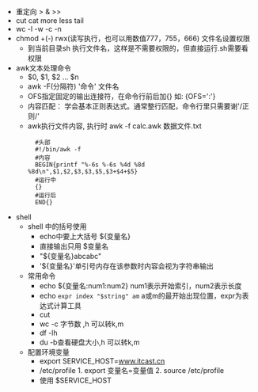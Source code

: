 - 重定向 > & >>
- cut cat more less tail
- wc -l -w -c -n
- chmod +(-) rwx(读写执行，也可以用数值777，755，666) 文件名设置权限
  - 到当前目录sh 执行文件名，这样是不需要权限的，但直接运行.sh需要看权限
- awk文本处理命令
  - $0, $1, $2 ... $n
  - awk  -F(分隔符) '命令' 文件名
  - OFS指定固定的输出连接符，在命令行前后加{} 如: {OFS=':'}
  - 内容匹配： 学会基本正则表达式。通常整行匹配，命令行里只需要谢'/正则/'
  - awk执行文件内容,   执行时 awk -f calc.awk 数据文件.txt
      ```shell
        #头部
        #!/bin/awk -f
        #内容
        BEGIN{printf "%-6s %-6s %4d %8d %8d\n",$1,$2,$3,$3,$5,$3+$4+$5}
        #运行中
        {}
        #运行后
        END{}
- shell
  - shell 中的括号使用 
     - echo中要上大括号 ${变量名}
     - 直接输出只用 $变量名
     - "${变量名}abcabc"
     - '${变量名}'单引号内存在该参数时内容会视为字符串输出
  - 常用命令
     - echo ${变量名:num1:num2} num1表示开始索引，num2表示长度
     - echo `expr index "$string" am`   a或m的最开始出现位置，expr为表达式计算工具
     - cut
     - wc -c 字节数 ,h 可以转k,m
     - df -lh 
     - du -b查看硬盘大小,h 可以转k,m
  - 配置环境变量 
     - export SERVICE_HOST=www.itcast.cn
     - /etc/profile  1. export 变量名=变量值   2. source /etc/profile 
     - 使用 $SERVICE_HOST
     
    

